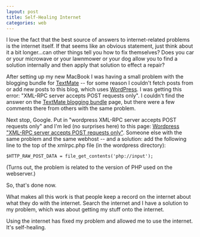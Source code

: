 ```yaml
---
layout: post
title: Self-Healing Internet
categories: web
---
```


I love the fact that the best source of answers to internet-related problems is the internet itself. If that seems like an obvious statement, just think about it a bit longer...can other things tell you how to fix themselves? Does you car or your microwave or your lawnmower or your dog allow you to find a solution internally and then apply that solution to effect a repair?

After setting up my new MacBook I was having a small problem with the blogging bundle for [TextMate](http://macromates.com/) -- for some reason I couldn't fetch posts from or add new posts to this blog, which uses [WordPress](http://wordpress.org/). I was getting this error: "XML-RPC server accepts POST requests only". I couldn't find the answer on the [TextMate blogging bundle](http://macromates.com/blog/2006/blogging-from-textmate/) page, but there were a few comments there from others with the same problem.

Next stop, Google. Put in "wordpress XML-RPC server accepts POST requests only" and I'm led (no surprises here) to this page: [Wordpress "XML-RPC server accepts POST requests only"](http://will.hughesfamily.net.au/20070513/wordpress-xml-rpc-server-accepts-post-requests-only/). Someone else with the same problem and the same webhost -- and a solution: add the following line to the top of the xmlrpc.php file (in the wordpress directory):

    $HTTP_RAW_POST_DATA = file_get_contents('php://input');

(Turns out, the problem is related to the version of PHP used on the webserver.)

So, that's done now.

What makes all this work is that people keep a record on the internet about what they do with the internet. Search the internet and I have a solution to my problem, which was about getting my stuff onto the internet. 

Using the internet has fixed my problem and allowed me to use the internet. It's self-healing.
